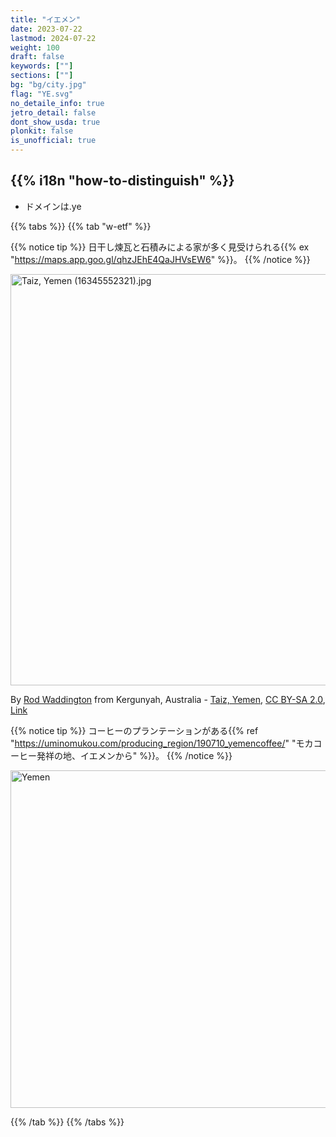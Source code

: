 ```yaml
---
title: "イエメン"
date: 2023-07-22
lastmod: 2024-07-22
weight: 100
draft: false
keywords: [""]
sections: [""]
bg: "bg/city.jpg"
flag: "YE.svg"
no_detaile_info: true
jetro_detail: false
dont_show_usda: true
plonkit: false
is_unofficial: true
---
```


<div class="main-desciption country-description">
    <h2 class="section-title">{{% i18n "how-to-distinguish" %}}</h2>
    <ul class="rule-list">
        <li>ドメインは<span class="quiz">.ye</span></li>
    </ul>
</div>

{{% tabs %}}
{{% tab "w-etf" %}}

{{% notice tip %}}
日干し煉瓦と石積みによる家が多く見受けられる{{% ex "https://maps.app.goo.gl/qhzJEhE4QaJHVsEW6" %}}。
{{% /notice %}}

<div class="googlemap-if no-margin">
<p><a href="https://commons.wikimedia.org/wiki/File:Taiz,_Yemen_(16345552321).jpg#/media/File:Taiz,_Yemen_(16345552321).jpg"><img src="https://upload.wikimedia.org/wikipedia/commons/a/aa/Taiz%2C_Yemen_%2816345552321%29.jpg" alt="Taiz, Yemen (16345552321).jpg" height="658" width="1024"></a></p><p>By <a rel="nofollow" class="external text" href="https://www.flickr.com/people/64607715@N05">Rod Waddington</a> from Kergunyah, Australia - <a rel="nofollow" class="external text" href="https://www.flickr.com/photos/rod_waddington/16345552321/">Taiz, Yemen</a>, <a href="https://creativecommons.org/licenses/by-sa/2.0" title="Creative Commons Attribution-Share Alike 2.0">CC BY-SA 2.0</a>, <a href="https://commons.wikimedia.org/w/index.php?curid=38033541">Link</a></p>
</div>

{{% notice tip %}}
コーヒーのプランテーションがある{{% ref "https://uminomukou.com/producing_region/190710_yemencoffee/" "モカコーヒー発祥の地、イエメンから" %}}。
{{% /notice %}}

<div class="googlemap-if no-margin">
<a data-flickr-embed="true" href="https://www.flickr.com/photos/90863428@N07/14782612724/in/photolist-2qu8w1x-2qu8vYi-2qu6QSg-2qu8vVx-SRUgaB-65YWe6-2muF2kj-8mN48k-9kHdWv-6JEyEP-2f447id-58oVjc-faH82b-HmEaD3-yfmZwB-9LojkU-omeUTC-2dt5Zqf-npCAcQ-94kduv-8i9rmq-PvoDB-NH76R-5c1Wju-5bWDJp-ovCVrk-5c1XBC-4owGN7-2oiBre5-2oiBref-26WsocN-89EpeT-QJbqWe-4Xsq99-5iD9Gw-4TRds2-2q95rak-EwGVaz-5E11cY-VFiM-4X8JFF-4oXuMC-5DjeGF-owhKKb-7mXBav-4aeVnk-2kmT63P-4owFyE-7n5f7N-7Kbrrs" title="Yemen"><img src="https://live.staticflickr.com/5596/14782612724_549c2a798d_c.jpg" width="720" height="540" alt="Yemen"/></a><script async src="//embedr.flickr.com/assets/client-code.js" charset="utf-8"></script>
</div>

{{% /tab %}}
{{% /tabs  %}}
